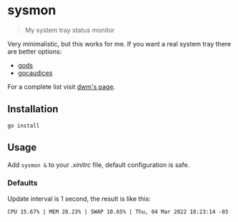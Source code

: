 # sysmon

> My system tray status monitor

Very minimalistic, but this works for me. If you want a real
system tray there are better options:

- [gods](https://github.com/schachmat/gods)
- [gocaudices](https://github.com/lordrusk/gocaudices)

For a complete list visit [dwm's page](https://dwm.suckless.org/status_monitor/).


## Installation

`go install`


## Usage

Add `sysmon &` to your *.xinitrc* file, default configuration
is safe.


### Defaults

Update interval is 1 second, the result is like this:

`CPU 15.67% | MEM 28.23% | SWAP 10.65% | Thu, 04 Mar 2022 18:23:14 -03`

